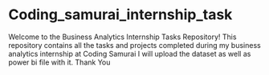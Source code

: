 # Coding_samurai_internship_task
Welcome to the Business Analytics Internship Tasks Repository! 
This repository contains all the tasks and projects completed during my business analytics internship at Coding Samurai
I will upload the dataset as well as power bi file with it.
Thank You
